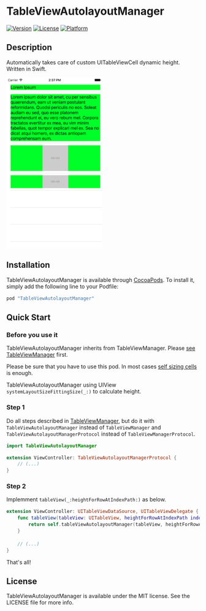 # TableViewAutolayoutManager

[![Version](https://img.shields.io/cocoapods/v/TableViewAutolayoutManager.svg?style=flat)](http://cocoapods.org/pods/TableViewAutolayoutManager)
[![License](https://img.shields.io/cocoapods/l/TableViewAutolayoutManager.svg?style=flat)](http://cocoapods.org/pods/TableViewAutolayoutManager)
[![Platform](https://img.shields.io/cocoapods/p/TableViewAutolayoutManager.svg?style=flat)](http://cocoapods.org/pods/TableViewAutolayoutManager)

## Description

Automatically takes care of custom UITableViewCell dynamic height. Written in Swift.

<img src="/Demo/screenshot1.png" width="250">

## Installation

TableViewAutolayoutManager is available through [CocoaPods](http://cocoapods.org). To install
it, simply add the following line to your Podfile:

```ruby
pod "TableViewAutolayoutManager"
```

## Quick Start

### Before you use it

TableViewAutolayoutManager inherits from TableViewManager. Please [see TableViewManager](https://github.com/arturjaworski/TableViewManager) first.

Please be sure that you have to use this pod. In most cases [self sizing cells](https://developer.apple.com/library/ios/documentation/UserExperience/Conceptual/AutolayoutPG/WorkingwithSelf-SizingTableViewCells.html) is enough.

TableViewAutolayoutManager using UIView `systemLayoutSizeFittingSize(_:)` to calculate height.

### Step 1

Do all steps described in [TableViewManager](https://github.com/arturjaworski/TableViewManager), but do it with `TableViewAutolayoutManager` instead of `TableViewManager` and `TableViewAutolayoutManagerProtocol` instead of `TableViewManagerProtocol`.

```swift
import TableViewAutolayoutManager
```

```swift
extension ViewController: TableViewAutolayoutManagerProtocol {
    // (...)
}
```

### Step 2

Implemment `tableView(_:heightForRowAtIndexPath:)` as below.

```swift
extension ViewController: UITableViewDataSource, UITableViewDelegate {
    func tableView(tableView: UITableView, heightForRowAtIndexPath indexPath: NSIndexPath) -> CGFloat {
        return self.tableViewAutolayoutManager(tableView, heightForRowAtIndexPath: indexPath)
    }

    // (...)
}
```

That's all!

## License

TableViewAutolayoutManager is available under the MIT license. See the LICENSE file for more info.
